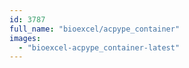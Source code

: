 ```yaml
---
id: 3787
full_name: "bioexcel/acpype_container"
images: 
  - "bioexcel-acpype_container-latest"
---
```

